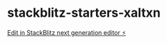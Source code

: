 # stackblitz-starters-xaltxn

[Edit in StackBlitz next generation editor ⚡️](https://stackblitz.com/~/github.com/ShadowTryDragon/stackblitz-starters-xaltxn)